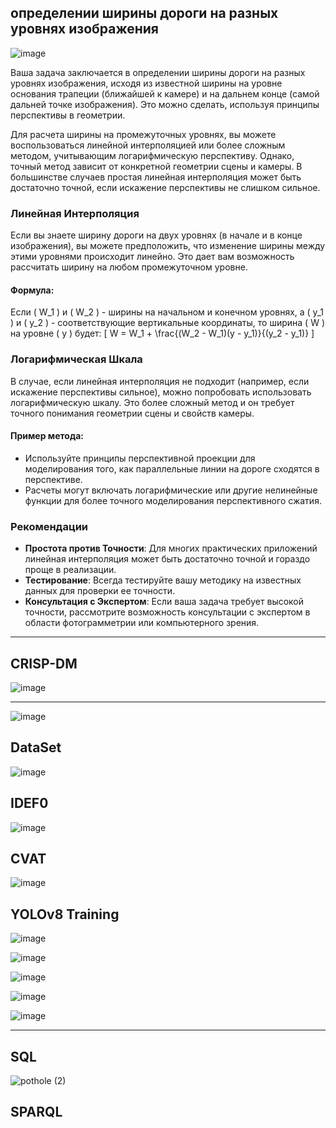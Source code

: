 ##  определении ширины дороги на разных уровнях изображения

![image](https://github.com/DmPanf/Potholes_Detector/assets/99917230/af98cb89-83fd-4a23-a5b4-ac121e8daabf)

Ваша задача заключается в определении ширины дороги на разных уровнях изображения, исходя из известной ширины на уровне основания трапеции (ближайшей к камере) и на дальнем конце (самой дальней точке изображения). Это можно сделать, используя принципы перспективы в геометрии.

Для расчета ширины на промежуточных уровнях, вы можете воспользоваться линейной интерполяцией или более сложным методом, учитывающим логарифмическую перспективу. Однако, точный метод зависит от конкретной геометрии сцены и камеры. В большинстве случаев простая линейная интерполяция может быть достаточно точной, если искажение перспективы не слишком сильное.

### Линейная Интерполяция

Если вы знаете ширину дороги на двух уровнях (в начале и в конце изображения), вы можете предположить, что изменение ширины между этими уровнями происходит линейно. Это дает вам возможность рассчитать ширину на любом промежуточном уровне.

#### Формула:
Если \( W_1 \) и \( W_2 \) - ширины на начальном и конечном уровнях, а \( y_1 \) и \( y_2 \) - соответствующие вертикальные координаты, то ширина \( W \) на уровне \( y \) будет:
\[ W = W_1 + \frac{(W_2 - W_1)(y - y_1)}{(y_2 - y_1)} \]

### Логарифмическая Шкала

В случае, если линейная интерполяция не подходит (например, если искажение перспективы сильное), можно попробовать использовать логарифмическую шкалу. Это более сложный метод и он требует точного понимания геометрии сцены и свойств камеры.

#### Пример метода:
- Используйте принципы перспективной проекции для моделирования того, как параллельные линии на дороге сходятся в перспективе.
- Расчеты могут включать логарифмические или другие нелинейные функции для более точного моделирования перспективного сжатия.

### Рекомендации
- **Простота против Точности**: Для многих практических приложений линейная интерполяция может быть достаточно точной и гораздо проще в реализации.
- **Тестирование**: Всегда тестируйте вашу методику на известных данных для проверки ее точности.
- **Консультация с Экспертом**: Если ваша задача требует высокой точности, рассмотрите возможность консультации с экспертом в области фотограмметрии или компьютерного зрения.

---

## CRISP-DM

![image](https://github.com/DmPanf/Potholes_Detector/assets/99917230/4344b7bb-2359-4749-8ebd-492f4d023b85)

---


![image](https://github.com/DmPanf/Potholes_Detector/assets/99917230/5d5b87dc-1489-462c-aad7-36a14c7a787b)

## DataSet

![image](https://github.com/DmPanf/Potholes_Detector/assets/99917230/1498a315-6e8b-40a9-a790-7f2bec8f4e7e)


## IDEF0

![image](https://github.com/DmPanf/Potholes_Detector/assets/99917230/3f640203-0101-43e2-b55c-19de5898bc39)

## CVAT

![image](https://github.com/DmPanf/Potholes_Detector/assets/99917230/bd1b478f-4992-427d-b84e-7444ae8e7057)

## YOLOv8 Training

![image](https://github.com/DmPanf/Potholes_Detector/assets/99917230/d9d88053-c50a-41cb-bd6c-1845bda5c8e3)


![image](https://github.com/DmPanf/Potholes_Detector/assets/99917230/2eaf017c-28dd-4834-b474-14c3009cbaf4)

![image](https://github.com/DmPanf/Potholes_Detector/assets/99917230/1e70028d-85ee-4542-926e-50f97b26dd6d)

![image](https://github.com/DmPanf/Potholes_Detector/assets/99917230/15790590-6601-4fe9-bf24-4ec5746352bf)

![image](https://github.com/DmPanf/Potholes_Detector/assets/99917230/4e220a6a-2bb1-445e-821f-18ed44d2fdf1)

---

## SQL

![pothole (2)](https://github.com/DmPanf/Potholes_Detector/assets/99917230/26faa626-6b66-4386-97b0-8c3ac6948b16)

## SPARQL


